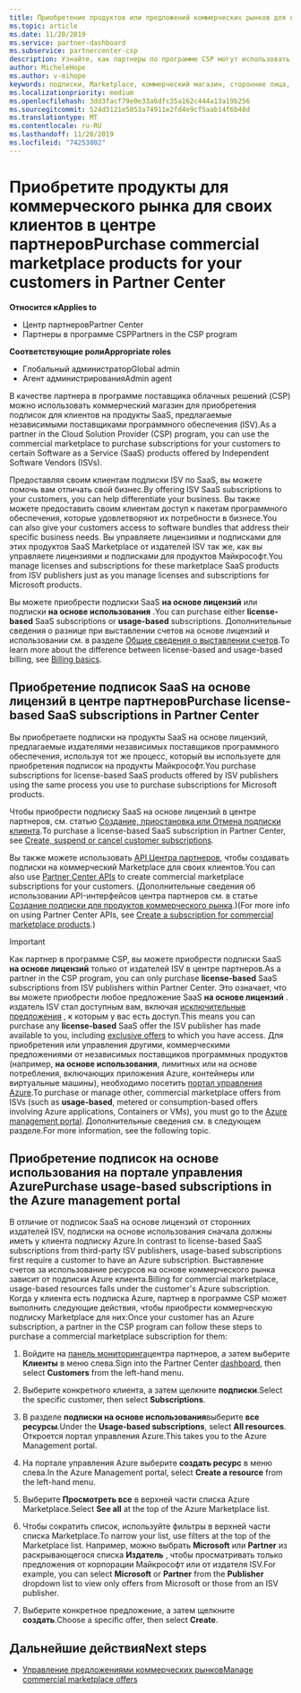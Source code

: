 ```yaml
---
title: Приобретение продуктов или предложений коммерческих рынков для клиентов | Центр партнеров
ms.topic: article
ms.date: 11/20/2019
ms.service: partner-dashboard
ms.subservice: partnercenter-csp
description: Узнайте, как партнеры по программе CSP могут использовать магазин партнеров для покупки предложений SaaS от независимых поставщиков программного обеспечения (ISV).
author: MicheleHope
ms.author: v-mihope
keywords: подписки, Marketplace, коммерческий магазин, сторонние лица, независимые поставщики программного обеспечения, предложения SaaS, программа поставщика облачных решений, покупка предложения, приобретение подписки
ms.localizationpriority: medium
ms.openlocfilehash: 3dd3facf79e0e33a6dfc35a162c444a13a19b256
ms.sourcegitcommit: 524d3121e5053a74911e2fd4e9cf5aab14f6b48d
ms.translationtype: MT
ms.contentlocale: ru-RU
ms.lasthandoff: 11/20/2019
ms.locfileid: "74253802"
---
```

# <a name="purchase-commercial-marketplace-products-for-your-customers-in-partner-center"></a><span data-ttu-id="ebbe6-104">Приобретите продукты для коммерческого рынка для своих клиентов в центре партнеров</span><span class="sxs-lookup"><span data-stu-id="ebbe6-104">Purchase commercial marketplace products for your customers in Partner Center</span></span>

<span data-ttu-id="ebbe6-105">**Относится к**</span><span class="sxs-lookup"><span data-stu-id="ebbe6-105">**Applies to**</span></span>

- <span data-ttu-id="ebbe6-106">Центр партнеров</span><span class="sxs-lookup"><span data-stu-id="ebbe6-106">Partner Center</span></span>
- <span data-ttu-id="ebbe6-107">Партнеры в программе CSP</span><span class="sxs-lookup"><span data-stu-id="ebbe6-107">Partners in the CSP program</span></span>

<span data-ttu-id="ebbe6-108">**Соответствующие роли**</span><span class="sxs-lookup"><span data-stu-id="ebbe6-108">**Appropriate roles**</span></span>

- <span data-ttu-id="ebbe6-109">Глобальный администратор</span><span class="sxs-lookup"><span data-stu-id="ebbe6-109">Global admin</span></span>
- <span data-ttu-id="ebbe6-110">Агент администрирования</span><span class="sxs-lookup"><span data-stu-id="ebbe6-110">Admin agent</span></span>

<span data-ttu-id="ebbe6-111">В качестве партнера в программе поставщика облачных решений (CSP) можно использовать коммерческий магазин для приобретения подписок для клиентов на продукты SaaS, предлагаемые независимыми поставщиками программного обеспечения (ISV).</span><span class="sxs-lookup"><span data-stu-id="ebbe6-111">As a partner in the Cloud Solution Provider (CSP) program, you can use the commercial marketplace to purchase subscriptions for your customers to certain Software as a Service (SaaS) products offered by Independent Software Vendors (ISVs).</span></span> 

<span data-ttu-id="ebbe6-112">Предоставляя своим клиентам подписки ISV по SaaS, вы можете помочь вам отличать свой бизнес.</span><span class="sxs-lookup"><span data-stu-id="ebbe6-112">By offering ISV SaaS subscriptions to your customers, you can help differentiate your business.</span></span> <span data-ttu-id="ebbe6-113">Вы также можете предоставить своим клиентам доступ к пакетам программного обеспечения, которые удовлетворяют их потребности в бизнесе.</span><span class="sxs-lookup"><span data-stu-id="ebbe6-113">You can also give your customers access to software bundles that address their specific business needs.</span></span> <span data-ttu-id="ebbe6-114">Вы управляете лицензиями и подписками для этих продуктов SaaS Marketplace от издателей ISV так же, как вы управляете лицензиями и подписками для продуктов Майкрософт.</span><span class="sxs-lookup"><span data-stu-id="ebbe6-114">You manage licenses and subscriptions for these marketplace SaaS products from ISV publishers just as you manage licenses and subscriptions for Microsoft products.</span></span>

<span data-ttu-id="ebbe6-115">Вы можете приобрести подписки SaaS **на основе лицензий** или подписки **на основе использования** .</span><span class="sxs-lookup"><span data-stu-id="ebbe6-115">You can purchase either **license-based** SaaS subscriptions or **usage-based** subscriptions.</span></span> <span data-ttu-id="ebbe6-116">Дополнительные сведения о разнице при выставлении счетов на основе лицензий и использовании см. в разделе [Общие сведения о выставлении счетов](billing-basics.md).</span><span class="sxs-lookup"><span data-stu-id="ebbe6-116">To learn more about the difference between license-based and usage-based billing, see [Billing basics](billing-basics.md).</span></span>

## <a name="purchase-license-based-saas-subscriptions-in-partner-center"></a><span data-ttu-id="ebbe6-117">Приобретение подписок SaaS на основе лицензий в центре партнеров</span><span class="sxs-lookup"><span data-stu-id="ebbe6-117">Purchase license-based SaaS subscriptions in Partner Center</span></span>

<span data-ttu-id="ebbe6-118">Вы приобретаете подписки на продукты SaaS на основе лицензий, предлагаемые издателями независимых поставщиков программного обеспечения, используя тот же процесс, который вы используете для приобретения подписок на продукты Майкрософт.</span><span class="sxs-lookup"><span data-stu-id="ebbe6-118">You purchase subscriptions for license-based SaaS products offered by ISV publishers using the same process you use to purchase subscriptions for Microsoft products.</span></span>

<span data-ttu-id="ebbe6-119">Чтобы приобрести подписку SaaS на основе лицензий в центре партнеров, см. статью [Создание, приостановка или Отмена подписки клиента](create-a-new-subscription.md#create-a-new-subscription).</span><span class="sxs-lookup"><span data-stu-id="ebbe6-119">To purchase a license-based SaaS subscription in Partner Center, see [Create, suspend or cancel customer subscriptions](create-a-new-subscription.md#create-a-new-subscription).</span></span>

<span data-ttu-id="ebbe6-120">Вы также можете использовать [API Центра партнеров](https://docs.microsoft.com/partner-center/develop/), чтобы создавать подписки на коммерческий Marketplace для своих клиентов.</span><span class="sxs-lookup"><span data-stu-id="ebbe6-120">You can also use [Partner Center APIs](https://docs.microsoft.com/partner-center/develop/) to create commercial marketplace subscriptions for your customers.</span></span> <span data-ttu-id="ebbe6-121">(Дополнительные сведения об использовании API-интерфейсов центра партнеров см. в статье [Создание подписки для продуктов коммерческого рынка](https://docs.microsoft.com/partner-center/develop/create-subscription-azure-marketplace-products).)</span><span class="sxs-lookup"><span data-stu-id="ebbe6-121">(For more info on using Partner Center APIs, see [Create a subscription for commercial marketplace products](https://docs.microsoft.com/partner-center/develop/create-subscription-azure-marketplace-products).)</span></span>

>[!IMPORTANT]
> <span data-ttu-id="ebbe6-122">Как партнер в программе CSP, вы можете приобрести подписки SaaS **на основе лицензий** только от издателей ISV в центре партнеров.</span><span class="sxs-lookup"><span data-stu-id="ebbe6-122">As a partner in the CSP program, you can only purchase **license-based** SaaS subscriptions from ISV publishers within Partner Center.</span></span> <span data-ttu-id="ebbe6-123">Это означает, что вы можете приобрести любое предложение SaaS **на основе лицензий** . издатель ISV стал доступным вам, включая [исключительные предложения](csp-commercial-marketplace-discover.md#learn-about-marketplace-exclusive-offers) , к которым у вас есть доступ.</span><span class="sxs-lookup"><span data-stu-id="ebbe6-123">This means you can purchase any **license-based** SaaS offer the ISV publisher has made available to you, including [exclusive offers](csp-commercial-marketplace-discover.md#learn-about-marketplace-exclusive-offers) to which you have access.</span></span> <span data-ttu-id="ebbe6-124">Для приобретения или управления другими, коммерческими предложениями от независимых поставщиков программных продуктов (например, **на основе использования**, лимитных или на основе потребления, включающих приложения Azure, контейнеры или виртуальные машины), необходимо посетить [портал управления Azure](https://portal.azure.com/).</span><span class="sxs-lookup"><span data-stu-id="ebbe6-124">To purchase or manage other, commercial marketplace offers from ISVs (such as **usage-based**, metered or consumption-based offers involving Azure applications, Containers or VMs), you must go to the [Azure management portal](https://portal.azure.com/).</span></span> <span data-ttu-id="ebbe6-125">Дополнительные сведения см. в следующем разделе.</span><span class="sxs-lookup"><span data-stu-id="ebbe6-125">For more information, see the following topic.</span></span>

## <a name="purchase-usage-based-subscriptions-in-the-azure-management-portal"></a><span data-ttu-id="ebbe6-126">Приобретение подписок на основе использования на портале управления Azure</span><span class="sxs-lookup"><span data-stu-id="ebbe6-126">Purchase usage-based subscriptions in the Azure management portal</span></span>

<span data-ttu-id="ebbe6-127">В отличие от подписок SaaS на основе лицензий от сторонних издателей ISV, подписки на основе использования сначала должны иметь у клиента подписку Azure.</span><span class="sxs-lookup"><span data-stu-id="ebbe6-127">In contrast to license-based SaaS subscriptions from third-party ISV publishers, usage-based subscriptions first require a customer to have an Azure subscription.</span></span> <span data-ttu-id="ebbe6-128">Выставление счетов за использование ресурсов на основе коммерческого рынка зависит от подписки Azure клиента.</span><span class="sxs-lookup"><span data-stu-id="ebbe6-128">Billing for commercial marketplace, usage-based resources falls under the customer's Azure subscription.</span></span> <span data-ttu-id="ebbe6-129">Когда у клиента есть подписка Azure, партнер в программе CSP может выполнить следующие действия, чтобы приобрести коммерческую подписку Marketplace для них:</span><span class="sxs-lookup"><span data-stu-id="ebbe6-129">Once your customer has an Azure subscription, a partner in the CSP program can follow these steps to purchase a commercial marketplace subscription for them:</span></span>

1. <span data-ttu-id="ebbe6-130">Войдите на [панель мониторинга](https://partner.microsoft.com/dashboard)центра партнеров, а затем выберите **Клиенты** в меню слева.</span><span class="sxs-lookup"><span data-stu-id="ebbe6-130">Sign into the Partner Center [dashboard](https://partner.microsoft.com/dashboard), then select **Customers** from the left-hand menu.</span></span>

2. <span data-ttu-id="ebbe6-131">Выберите конкретного клиента, а затем щелкните **подписки**.</span><span class="sxs-lookup"><span data-stu-id="ebbe6-131">Select the specific customer, then select **Subscriptions**.</span></span>  

3. <span data-ttu-id="ebbe6-132">В разделе **подписки на основе использования**выберите **все ресурсы**.</span><span class="sxs-lookup"><span data-stu-id="ebbe6-132">Under the **Usage-based subscriptions**, select **All resources**.</span></span> <span data-ttu-id="ebbe6-133">Откроется портал управления Azure.</span><span class="sxs-lookup"><span data-stu-id="ebbe6-133">This takes you to the Azure Management portal.</span></span>

4. <span data-ttu-id="ebbe6-134">На портале управления Azure выберите **создать ресурс** в меню слева.</span><span class="sxs-lookup"><span data-stu-id="ebbe6-134">In the Azure Management portal, select **Create a resource** from the left-hand menu.</span></span>

5. <span data-ttu-id="ebbe6-135">Выберите **Просмотреть все** в верхней части списка Azure Marketplace.</span><span class="sxs-lookup"><span data-stu-id="ebbe6-135">Select **See all** at the top of the Azure Marketplace list.</span></span>

6. <span data-ttu-id="ebbe6-136">Чтобы сократить список, используйте фильтры в верхней части списка Marketplace.</span><span class="sxs-lookup"><span data-stu-id="ebbe6-136">To narrow your list, use filters at the top of the Marketplace list.</span></span> <span data-ttu-id="ebbe6-137">Например, можно выбрать **Microsoft** или **Partner** из раскрывающегося списка **Издатель** , чтобы просматривать только предложения от корпорации Майкрософт или от издателя ISV.</span><span class="sxs-lookup"><span data-stu-id="ebbe6-137">For example, you can select **Microsoft** or **Partner** from the **Publisher** dropdown list to view only offers from Microsoft or those from an ISV publisher.</span></span>

7. <span data-ttu-id="ebbe6-138">Выберите конкретное предложение, а затем щелкните **создать**.</span><span class="sxs-lookup"><span data-stu-id="ebbe6-138">Choose a specific offer, then select **Create**.</span></span>

## <a name="next-steps"></a><span data-ttu-id="ebbe6-139">Дальнейшие действия</span><span class="sxs-lookup"><span data-stu-id="ebbe6-139">Next steps</span></span>

- [<span data-ttu-id="ebbe6-140">Управление предложениями коммерческих рынков</span><span class="sxs-lookup"><span data-stu-id="ebbe6-140">Manage commercial marketplace offers</span></span>](csp-commercial-marketplace-purchase.md)
